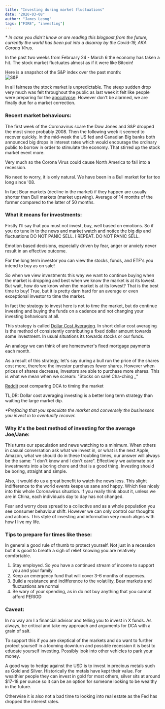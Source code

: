 ```yaml
---
title: "Investing during market fluctuations"
date: "2020-03-08"
author: "James Leong"
tags: ["FIRE", "investing"]
---
```


_\* In case you didn't know or are reading this blogpost from the future, currently the world has been put into a disarray by the Covid-19, AKA Corona Virus_.

In the past two weeks from February 24 - March 6 the economy has taken a hit. The stock market fluctuates almost as if it were like Bitcoin!

Here is a snapshot of the S&P index over the past month:  
![S&P](/blog/images/Screen-Shot-2020-03-08-at-11.29.31-AM.png)

In all fairness the stock market is unpredictable. The steep sudden drop very much was felt throughout the public as last week it felt like people were preparing for the [apocalypse](https://www.bbc.com/worklife/article/20200304-coronavirus-covid-19-update-why-people-are-stockpiling). However don't be alarmed, we are finally due for a market correction.

### Recent market behaviours:

The first week of the Coronavirus scare the Dow Jones and S&P dropped the most since probably 2008. Then the following week it seemed to recover quickly. In the mid-week the US fed and Canadian Big banks both announced big drops in interest rates which would encourage the ordinary public to borrow in order to stimulate the economy. That stirred up the stock market event more.

Very much so the Corona Virus could cause North America to fall into a recession.

No need to worry, it is only natural. We have been in a Bull market for far too long since '08.

In fact Bear markets (decline in the market) if they happen are usually shorter than Bull markets (market upswing). Average of 14 months of the former compared to the latter of 50 months.

### What it means for investments:

Firstly I'll say that you must not invest, buy, well based on emotions. So if you do tune in to the news and market watch and notice the big dip and fluctuations DO NOT PANIC SELL. I REPEAT. DO NOT PANIC SELL.

Emotion based decisions, especially driven by fear, anger or anxiety never result in an effective outcome.

For the long term investor you can view the stocks, funds, and ETF's you intend to buy as on sale!

So when we view investments this way we want to continue buying when the market is dropping and best when we know the market is at its lowest. But wait, how do we know when the market is at its lowest? That is the best time to buy! True, but it is pretty darn hard for an average or even exceptional investor to time the market.

In fact the strategy to invest here is not to time the market, but do continue investing and buying the funds on a cadence and not changing your investing behaviours at all.

This strategy is called [Dollar Cost Averaging](https://investinganswers.com/dictionary/d/dollar-cost-averaging). In short dollar cost averaging is the method of consistently contributing a fixed dollar amount towards some investment. In usual situations its towards stocks or our funds.

An analogy we can think of are homeowner's fixed mortgage payments each month.

As a result of this strategy, let's say during a bull run the price of the shares cost more, therefore the investor purchases fewer shares. However when prices of shares decrease, investors are able to purchase more shares. This is what we mean when we scream: "Stocks on sale! Cha-ching $\_$"

[Reddit](https://www.reddit.com/r/financialindependence/comments/ff6dah/dollar_cost_averaging_vs_10_drop_eg_coronaviral/) post comparing DCA to timing the market  
  
TL;DR: Dollar cost averaging investing is a better long term strategy than waiting the large market dip.

_\*Prefacing that you speculate the market and conversely the businesses you invest in to eventually recover._

### Why it's the best method of investing for the average Joe/Jane:

This turns our speculation and news watching to a minimum. When others in casual conversation ask what we invest in, or what is the next Apple, Amazon, what we should do in these troubling times, our answer will always be the same: "I don't know and I don't care". Effectively we automate our investments into a boring chore and that is a good thing. Investing should be boring, straight and simple.

Also, it would do us a great benefit to watch the news less. This slight indifference to the world events keeps us sane and happy. Which ties nicely into this whole Coronavirus situation. If you really think about it, unless we are in China, each individuals day to day has not changed.

Fear and worry does spread to a collective and as a whole population you see consumer behaviour shift. However we can only control our thoughts and actions. This style of investing and information very much aligns with how I live my life.

### Tips to prepare for times like these:

In general a good rule of thumb to protect yourself. Not just in a recession but it is good to breath a sigh of relief knowing you are relatively comfortable.

1. Stay employed. So you have a continued stream of income to support you and your family
2. Keep an emergency fund that will cover 3-6 months of expenses.
3. Build a resistance and indifference to the volatility, Bear markets and fluctuations are normal
4. Be wary of your spending, as in do not buy anything that you cannot afford PERIOD

### Caveat:

In no way am I a financial advisor and telling you to invest in X funds. As always, be critical and take my approach and arguments for DCA with a grain of salt.

To support this if you are skeptical of the markets and do want to further protect yourself in a looming downturn and possible recession it is best to educate yourself investing. Possibly look into other vehicles to park your money.

A good way to hedge against the USD is to invest in precious metals such as Gold and Silver. Historically the metals have kept their value. For wealthier people they can invest in gold for most others, silver sits at around $17-18 per ounce so it can be an option for someone looking to be wealthy in the future.

Otherwise it is also not a bad time to looking into real estate as the Fed has dropped the interest rates.
